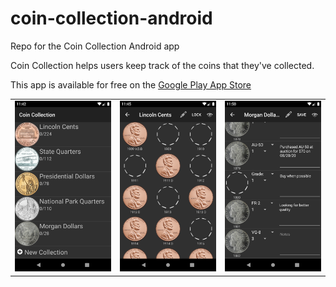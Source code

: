# coin-collection-android
Repo for the Coin Collection Android app

Coin Collection helps users keep track of the coins that they've collected.

This app is available for free on the [Google Play App Store](https://play.google.com/store/apps/details?id=com.spencerpages)

<table>
    <tr>
        <td><img src="./images/screen1.png" alt="Coin Collection Home" width="200"/></td>
        <td><img src="./images/screen2.png" alt="Coin Collection Page Simple" width="200"/></td>
        <td><img src="./images/screen4.png" alt="Coin Collection Page Advanced" width="200"/></td>
    </tr>
</table>


